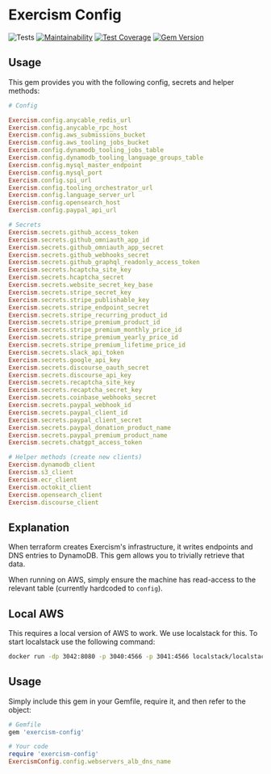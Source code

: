 # Exercism Config

![Tests](https://github.com/exercism/config/workflows/Tests/badge.svg)
[![Maintainability](https://api.codeclimate.com/v1/badges/513edbd6599a2de3218d/maintainability)](https://codeclimate.com/github/exercism/config/maintainability)
[![Test Coverage](https://api.codeclimate.com/v1/badges/513edbd6599a2de3218d/test_coverage)](https://codeclimate.com/github/exercism/config/test_coverage)
[![Gem Version](https://badge.fury.io/rb/exercism-config.svg)](https://badge.fury.io/rb/exercism-config)

## Usage

This gem provides you with the following config, secrets and helper methods:

```ruby
# Config

Exercism.config.anycable_redis_url
Exercism.config.anycable_rpc_host
Exercism.config.aws_submissions_bucket
Exercism.config.aws_tooling_jobs_bucket
Exercism.config.dynamodb_tooling_jobs_table
Exercism.config.dynamodb_tooling_language_groups_table
Exercism.config.mysql_master_endpoint
Exercism.config.mysql_port
Exercism.config.spi_url
Exercism.config.tooling_orchestrator_url
Exercism.config.language_server_url
Exercism.config.opensearch_host
Exercism.config.paypal_api_url

# Secrets
Exercism.secrets.github_access_token
Exercism.secrets.github_omniauth_app_id
Exercism.secrets.github_omniauth_app_secret
Exercism.secrets.github_webhooks_secret
Exercism.secrets.github_graphql_readonly_access_token
Exercism.secrets.hcaptcha_site_key
Exercism.secrets.hcaptcha_secret
Exercism.secrets.website_secret_key_base
Exercism.secrets.stripe_secret_key
Exercism.secrets.stripe_publishable_key
Exercism.secrets.stripe_endpoint_secret
Exercism.secrets.stripe_recurring_product_id
Exercism.secrets.stripe_premium_product_id
Exercism.secrets.stripe_premium_monthly_price_id
Exercism.secrets.stripe_premium_yearly_price_id
Exercism.secrets.stripe_premium_lifetime_price_id
Exercism.secrets.slack_api_token
Exercism.secrets.google_api_key
Exercism.secrets.discourse_oauth_secret
Exercism.secrets.discourse_api_key
Exercism.secrets.recaptcha_site_key
Exercism.secrets.recaptcha_secret_key
Exercism.secrets.coinbase_webhooks_secret
Exercism.secrets.paypal_webhook_id
Exercism.secrets.paypal_client_id
Exercism.secrets.paypal_client_secret
Exercism.secrets.paypal_donation_product_name
Exercism.secrets.paypal_premium_product_name
Exercism.secrets.chatgpt_access_token

# Helper methods (create new clients)
Exercism.dynamodb_client
Exercism.s3_client
Exercism.ecr_client
Exercism.octokit_client
Exercism.opensearch_client
Exercism.discourse_client
```

## Explanation

When terraform creates Exercism's infrastructure, it writes endpoints and DNS entries to DynamoDB.
This gem allows you to trivially retrieve that data.

When running on AWS, simply ensure the machine has read-access to the relevant table (currently hardcoded to `config`).

## Local AWS

This requires a local version of AWS to work.
We use localstack for this.
To start localstack use the following command:

```bash
docker run -dp 3042:8080 -p 3040:4566 -p 3041:4566 localstack/localstack
```

## Usage

Simply include this gem in your Gemfile, require it, and then refer to the object:

```ruby
# Gemfile
gem 'exercism-config'

# Your code
require 'exercism-config'
ExercismConfig.config.webservers_alb_dns_name
```
